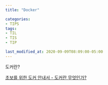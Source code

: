```yaml
---
title: "Docker"

categories:
- TIPS
tags:
- TIL
- TIS
- TIP

last_modified_at: 2020-09-09T08:09:00-05:00
---
```

도커란?

[초보를 위한 도커 안내서 - 도커란 무엇인가?](https://subicura.com/2017/01/19/docker-guide-for-beginners-1.html)

